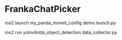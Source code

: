 # FrankaChatPicker

ros2 launch my_panda_moveit_config demo.launch.py 

ros2 run yolov8obb_object_detection data_collector.py 
